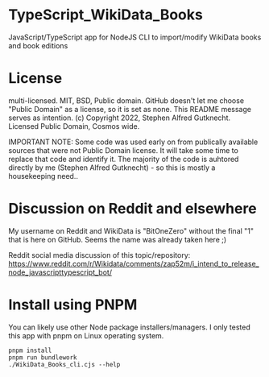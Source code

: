 # TypeScript_WikiData_Books
JavaScript/TypeScript app for NodeJS CLI to import/modify WikiData books and book editions

# License
multi-licensed. MIT, BSD, Public domain. GitHub doesn't let me choose "Public Domain" as a license, so it is set as none. This README message serves as intention. (c) Copyright 2022, Stephen Alfred Gutknecht. Licensed Public Domain, Cosmos wide.

IMPORTANT NOTE: Some code was used early on from publically available sources that were not Public Domain license. It will take some time to replace that code and identify it. The majority of the code is auhtored directly by me (Stephen Alfred Gutknecht) - so this is mostly a housekeeping need..

# Discussion on Reddit and elsewhere

My username on Reddit and WikiData is "BitOneZero" without the final "1" that is here on GitHub. Seems the name was already taken here ;)

Reddit social media discussion of this topic/repository: https://www.reddit.com/r/Wikidata/comments/zap52m/i_intend_to_release_node_javascripttypescript_bot/

# Install using PNPM

You can likely use other Node package installers/managers. I only tested this app with pnpm on Linux operating system.

```
pnpm install
pnpm run bundlework
./WikiData_Books_cli.cjs --help
```
